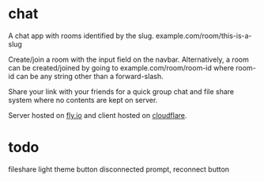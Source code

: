 # chat
A chat app with rooms identified by the slug.
example.com/room/this-is-a-slug

Create/join a room with the input field on the navbar. 
Alternatively, a room can be created/joined by going to example.com/room/room-id
where room-id can be any string other than a forward-slash.

Share your link with your friends for a quick group chat and file share system
where no contents are kept on server.

Server hosted on [fly.io](https://fly.io) and client hosted on [cloudflare](https://cloudflare.com).

# todo
fileshare
light theme button
disconnected prompt, reconnect button
